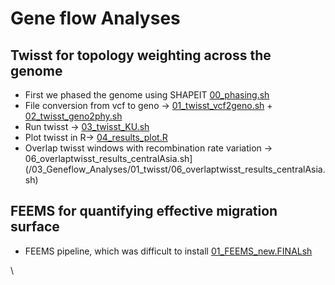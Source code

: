 # Gene flow Analyses

## Twisst for topology weighting across the genome 

 - First we phased the genome using SHAPEIT [00_phasing.sh](/03_Geneflow_Analyses/01_twisst/00_phasing.sh) 
 - File conversion from vcf to geno -> [01_twisst_vcf2geno.sh](/03_Geneflow_Analyses/01_twisst/01_twisst_vcf2geno.sh) + [02_twisst_geno2phy.sh](/03_Geneflow_Analyses/01_twisst/02_twisst_geno2phy.sh) 
 - Run twisst ->  [03_twisst_KU.sh](/03_Geneflow_Analyses/01_twisst/03_twisst_KU.sh) 
 - Plot twisst in R-> [04_results_plot.R](/03_Geneflow_Analyses/01_twisst/04_results_plot.R)
- Overlap twisst windows with recombination rate variation -> 06_overlaptwisst_results_centralAsia.sh](/03_Geneflow_Analyses/01_twisst/06_overlaptwisst_results_centralAsia.sh) 

## FEEMS for quantifying effective migration surface 

 - FEEMS pipeline, which was difficult to install [01_FEEMS_new.FINALsh](/03_Geneflow_Analyses/02_FEEMS/01_FEEMS_new.FINALsh) 

\
